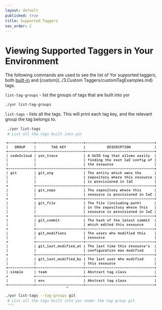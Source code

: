 ```yaml
---
layout: default
published: true
title: Supported Taggers
nav_order: 2
---
```

# Viewing Supported Taggers in Your Environment

The following commands are used to see the list of Yor supported taggers, both [built-in](../1.Welcome/welcome.md#built-in-taggers) and [custom](../3.Custom Taggers/customTagExamples.md) tags.

`list-tag-groups` - list the groups of tags that are built into yor
   ```sh
   ./yor list-tag-groups
   ```
`list-tags` - lists all the tags. This will print each tag key, and the relevant group the tag belongs to.
   ```sh
    ./yor list-tags
    # List all the tags built into yor
   ```
![Environment variables after tagging](../yor_list_tags_after_env_var.png)



   ```sh
   ./yor list-tags --tag-groups git
    # List all the tags built into yor under the tag group git
    ```
